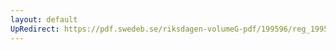 ```yaml
---
layout: default
UpRedirect: https://pdf.swedeb.se/riksdagen-volumeG-pdf/199596/reg_199596/reg_199596_0029.pdf
---
```

